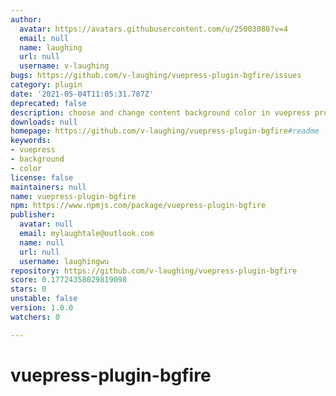 ```yaml
---
author:
  avatar: https://avatars.githubusercontent.com/u/25003088?v=4
  email: null
  name: laughing
  url: null
  username: v-laughing
bugs: https://github.com/v-laughing/vuepress-plugin-bgfire/issues
category: plugin
date: '2021-05-04T11:05:31.787Z'
deprecated: false
description: choose and change content background color in vuepress project
downloads: null
homepage: https://github.com/v-laughing/vuepress-plugin-bgfire#readme
keywords:
- vuepress
- background
- color
license: false
maintainers: null
name: vuepress-plugin-bgfire
npm: https://www.npmjs.com/package/vuepress-plugin-bgfire
publisher:
  avatar: null
  email: mylaughtale@outlook.com
  name: null
  url: null
  username: laughingwu
repository: https://github.com/v-laughing/vuepress-plugin-bgfire
score: 0.17724358029819098
stars: 0
unstable: false
version: 1.0.0
watchers: 0

---
```


# vuepress-plugin-bgfire
